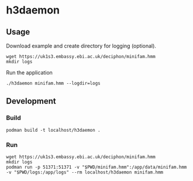 # h3daemon

## Usage

Download example and create directory for logging (optional).

```
wget https://uk1s3.embassy.ebi.ac.uk/deciphon/minifam.hmm
mkdir logs
```

Run the application

```
./h3daemon minifam.hmm --logdir=logs
```

## Development

### Build

```
podman build -t localhost/h3daemon .
```

### Run

```
wget https://uk1s3.embassy.ebi.ac.uk/deciphon/minifam.hmm
mkdir logs
podman run -p 51371:51371 -v "$PWD/minifam.hmm":/app/data/minifam.hmm -v "$PWD/logs:/app/logs" --rm localhost/h3daemon minifam.hmm
```
